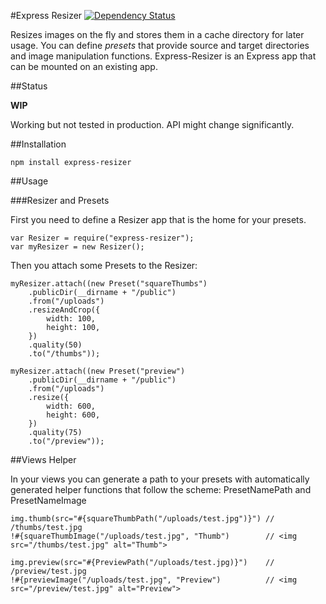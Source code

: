 #Express Resizer [![Dependency Status](https://gemnasium.com/thomaspeklak/express-resizer.png)](https://gemnasium.com/thomaspeklak/express-resizer)

Resizes images on the fly and stores them in a cache directory for later usage. You can define _presets_ that provide source and target directories and image manipulation functions. Express-Resizer is an Express app that can be mounted on an existing app.

##Status

__WIP__

Working but not tested in production. API might change significantly.

##Installation

    npm install express-resizer

##Usage

###Resizer and Presets

First you need to define a Resizer app that is the home for your presets.

    var Resizer = require("express-resizer");
    var myResizer = new Resizer();
    
Then you attach some Presets to the Resizer:
  
    myResizer.attach((new Preset("squareThumbs")
        .publicDir(__dirname + "/public")
        .from("/uploads")
        .resizeAndCrop({
            width: 100,
            height: 100,
        })
        .quality(50)
        .to("/thumbs"));

    myResizer.attach((new Preset("preview")
        .publicDir(__dirname + "/public")
        .from("/uploads")
        .resize({
            width: 600,
            height: 600,
        })
        .quality(75)
        .to("/preview"));


##Views Helper

In your views you can generate a path to your presets with automatically generated helper functions that follow the scheme: PresetNamePath and PresetNameImage

    img.thumb(src="#{squareThumbPath("/uploads/test.jpg")}") // /thumbs/test.jpg
    !#{squareThumbImage("/uploads/test.jpg", "Thumb")        // <img src="/thumbs/test.jpg" alt="Thumb">

    img.preview(src="#{PreviewPath("/uploads/test.jpg)}")    // /preview/test.jpg
    !#{previewImage("/uploads/test.jpg", "Preview")          // <img src="/preview/test.jpg" alt="Preview">

